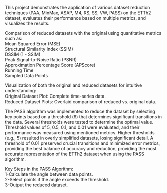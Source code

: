 
This project demonstrates the application of various dataset reduction techniques (PAA, MinMax, ASAP, M4, RS, SS, VW, PASS) on the ETTh2 dataset, evaluates their performance based on multiple metrics, and visualizes the results.

Comparison of reduced datasets with the original using quantitative metrics such as:
<br /> Mean Squared Error (MSE)
<br /> Structural Similarity Index (SSIM)
<br /> DSSIM (1 - SSIM)
<br /> Peak Signal-to-Noise Ratio (PSNR)
<br /> Approximation Percentage Score (APScore)
<br /> Running Time
<br /> Sampled Data Points

Visualization of both the original and reduced datasets for intuitive understanding:
<br /> Original Dataset Plot: Complete time-series data.
<br /> Reduced Dataset Plots: Overlaid comparison of reduced vs. original data.

The PASS algorithm was implemented to reduce the dataset by selecting key points based on a threshold (θ) that determines significant transitions in the data. Several thresholds were tested to determine the optimal value. Threshold values of 5, 0.5, 0.1, and 0.01 were evaluated, and their performance was measured using mentioned metrics. Higher thresholds (e.g., 5) resulted in overly simplified datasets, losing significant detail. A threshold of 0.01 preserved crucial transitions and minimized error metrics, providing the best balance of accuracy and reduction, providing the most accurate representation of the ETTh2 dataset when using the PASS algorithm.

Key Steps in the PASS Algorithm:
<br /> 1-Calculate the angle between data points.  
2-Select points if the angle exceeds the threshold.  
3-Output the reduced dataset.



